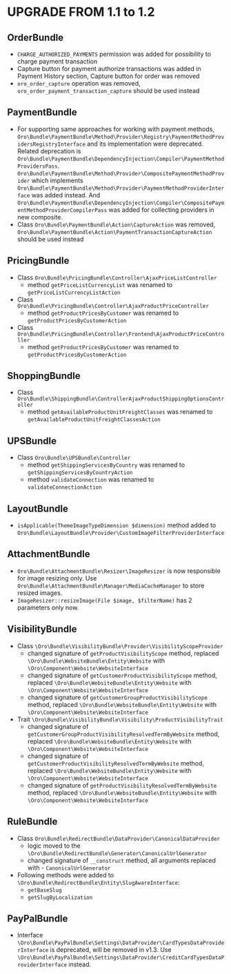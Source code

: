 UPGRADE FROM 1.1 to 1.2
=======================

OrderBundle
-------------
- `CHARGE_AUTHORIZED_PAYMENTS` permission was added for possibility to charge payment transaction
- Capture button for payment authorize transactions was added in Payment History section, Capture button for order was removed
- `oro_order_capture` operation was removed, `oro_order_payment_transaction_capture` should be used instead

PaymentBundle
-------------
- For supporting same approaches for working with payment methods, `Oro\Bundle\PaymentBundle\Method\Provider\Registry\PaymentMethodProvidersRegistryInterface` and its implementation were deprecated. Related deprecation is `Oro\Bundle\PaymentBundle\DependencyInjection\Compiler\PaymentMethodProvidersPass`. `Oro\Bundle\PaymentBundle\Method\Provider\CompositePaymentMethodProvider` which implements `Oro\Bundle\PaymentBundle\Method\Provider\PaymentMethodProviderInterface` was added instead. And `Oro\Bundle\PaymentBundle\DependencyInjection\Compiler\CompositePaymentMethodProviderCompilerPass` was added for collecting providers in new composite. 
- Class `Oro\Bundle\PaymentBundle\Action\CaptureAction` was removed, `Oro\Bundle\PaymentBundle\Action\PaymentTransactionCaptureAction` should be used instead

PricingBundle
-------------
- Class `Oro\Bundle\PricingBundle\Controller\AjaxPriceListController`
    - method `getPriceListCurrencyList` was renamed to `getPriceListCurrencyListAction`
- Class `Oro\Bundle\PricingBundle\Controller\AjaxProductPriceController`
   - method `getProductPricesByCustomer` was renamed to `getProductPricesByCustomerAction`
- Class `Oro\Bundle\PricingBundle\Controller\Frontend\AjaxProductPriceController`
   - method `getProductPricesByCustomer` was renamed to `getProductPricesByCustomerAction`

ShoppingBundle
-------------
- Class `Oro\Bundle\ShippingBundle\ControllerAjaxProductShippingOptionsController`
    - method `getAvailableProductUnitFreightClasses` was renamed to `getAvailableProductUnitFreightClassesAction`

UPSBundle
-------------
- Class `Oro\Bundle\UPSBundle\Controller`
    - method `getShippingServicesByCountry` was renamed to `getShippingServicesByCountryAction`
    - method `validateConnection` was renamed to `validateConnectionAction`

LayoutBundle
-------------
 - `isApplicable(ThemeImageTypeDimension $dimension)` method added to `Oro\Bundle\LayoutBundle\Provider\CustomImageFilterProviderInterface`

AttachmentBundle
-------------
 - `Oro\Bundle\AttachmentBundle\Resizer\ImageResizer` is now responsible for image resizing only. Use `Oro\Bundle\AttachmentBundle\Manager\MediaCacheManager` to store resized images.
 - `ImageResizer::resizeImage(File $image, $filterName)` has 2 parameters only now.

VisibilityBundle
----------------
- Class `\Oro\Bundle\VisibilityBundle\Provider\VisibilityScopeProvider`
    - changed signature of `getProductVisibilityScope` method, replaced `\Oro\Bundle\WebsiteBundle\Entity\Website` with `\Oro\Component\Website\WebsiteInterface`
    - changed signature of `getCustomerProductVisibilityScope` method, replaced `\Oro\Bundle\WebsiteBundle\Entity\Website` with `\Oro\Component\Website\WebsiteInterface`
    - changed signature of `getCustomerGroupProductVisibilityScope` method, replaced `\Oro\Bundle\WebsiteBundle\Entity\Website` with `\Oro\Component\Website\WebsiteInterface`
- Trait `\Oro\Bundle\VisibilityBundle\Visibility\ProductVisibilityTrait`
    - changed signature of `getCustomerGroupProductVisibilityResolvedTermByWebsite` method, replaced `\Oro\Bundle\WebsiteBundle\Entity\Website` with `\Oro\Component\Website\WebsiteInterface`
    - changed signature of `getCustomerProductVisibilityResolvedTermByWebsite` method, replaced `\Oro\Bundle\WebsiteBundle\Entity\Website` with `\Oro\Component\Website\WebsiteInterface`
    - changed signature of `getProductVisibilityResolvedTermByWebsite` method, replaced `\Oro\Bundle\WebsiteBundle\Entity\Website` with `\Oro\Component\Website\WebsiteInterface`

RuleBundle
----------
- Class `Oro\Bundle\RedirectBundle\DataProvider\CanonicalDataProvider`
    - logic moved to the `\Oro\Bundle\RedirectBundle\Generator\CanonicalUrlGenerator`
    - changed signature of `__construct` method, all arguments replaced with - `CanonicalUrlGenerator`
- Following methods were added to `\Oro\Bundle\RedirectBundle\Entity\SlugAwareInterface`:
    - `getBaseSlug`
    - `getSlugByLocalization`

PayPalBundle
------------
- Interface `\Oro\Bundle\PayPalBundle\Settings\DataProvider\CardTypesDataProviderInterface` is deprecated, will be removed in v1.3. Use `\Oro\Bundle\PayPalBundle\Settings\DataProvider\CreditCardTypesDataProviderInterface` instead.
